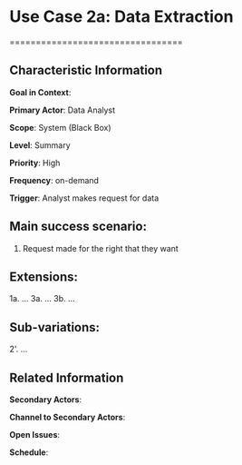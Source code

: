 # Use Case 2a: Data Extraction
=================================

Characteristic Information
--------
**Goal in Context**:

**Primary Actor**: Data Analyst

**Scope**: System (Black Box)

**Level**: Summary

**Priority**: High

**Frequency**: on-demand

**Trigger**: Analyst makes request for data

Main success scenario:
----------------------
1. Request made for the right that they want

Extensions:
-----------
1a. ...
3a. ...
3b. ...

Sub-variations:
-----------
2'. ...

Related Information
--------


**Secondary Actors**:

**Channel to Secondary Actors**:


**Open Issues**:

**Schedule**:
